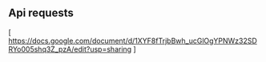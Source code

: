 ## Api requests 

[ https://docs.google.com/document/d/1XYF8fTrjbBwh_ucGlOgYPNWz32SDRYo005shq3Z_pzA/edit?usp=sharing ]
